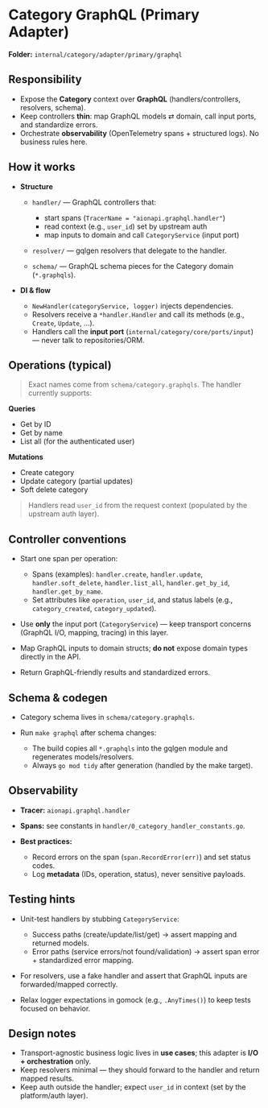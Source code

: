 # Category GraphQL (Primary Adapter)

**Folder:** `internal/category/adapter/primary/graphql`

## Responsibility

* Expose the **Category** context over **GraphQL** (handlers/controllers, resolvers, schema).
* Keep controllers **thin**: map GraphQL models ⇄ domain, call input ports, and standardize errors.
* Orchestrate **observability** (OpenTelemetry spans + structured logs). No business rules here.

## How it works

* **Structure**

    * `handler/` — GraphQL controllers that:

        * start spans (`TracerName = "aionapi.graphql.handler"`)
        * read context (e.g., `user_id`) set by upstream auth
        * map inputs to domain and call `CategoryService` (input port)
    * `resolver/` — gqlgen resolvers that delegate to the handler.
    * `schema/` — GraphQL schema pieces for the Category domain (`*.graphqls`).

* **DI & flow**

    * `NewHandler(categoryService, logger)` injects dependencies.
    * Resolvers receive a `*handler.Handler` and call its methods (e.g., `Create`, `Update`, …).
    * Handlers call the **input port** (`internal/category/core/ports/input`) — never talk to repositories/ORM.

## Operations (typical)

> Exact names come from `schema/category.graphqls`. The handler currently supports:

**Queries**

* Get by ID
* Get by name
* List all (for the authenticated user)

**Mutations**

* Create category
* Update category (partial updates)
* Soft delete category

> Handlers read `user_id` from the request context (populated by the upstream auth layer).

## Controller conventions

* Start one span per operation:

    * Spans (examples): `handler.create`, `handler.update`, `handler.soft_delete`, `handler.list_all`, `handler.get_by_id`, `handler.get_by_name`.
    * Set attributes like `operation`, `user_id`, and status labels (e.g., `category_created`, `category_updated`).
* Use **only** the input port (`CategoryService`) — keep transport concerns (GraphQL I/O, mapping, tracing) in this layer.
* Map GraphQL inputs to domain structs; **do not** expose domain types directly in the API.
* Return GraphQL-friendly results and standardized errors.

## Schema & codegen

* Category schema lives in `schema/category.graphqls`.
* Run `make graphql` after schema changes:

    * The build copies all `*.graphqls` into the gqlgen module and regenerates models/resolvers.
    * Always `go mod tidy` after generation (handled by the make target).

## Observability

* **Tracer:** `aionapi.graphql.handler`
* **Spans:** see constants in `handler/0_category_handler_constants.go`.
* **Best practices:**

    * Record errors on the span (`span.RecordError(err)`) and set status codes.
    * Log **metadata** (IDs, operation, status), never sensitive payloads.

## Testing hints

* Unit-test handlers by stubbing `CategoryService`:

    * Success paths (create/update/list/get) → assert mapping and returned models.
    * Error paths (service errors/not found/validation) → assert span error + standardized error mapping.
* For resolvers, use a fake handler and assert that GraphQL inputs are forwarded/mapped correctly.
* Relax logger expectations in gomock (e.g., `.AnyTimes()`) to keep tests focused on behavior.

## Design notes

* Transport-agnostic business logic lives in **use cases**; this adapter is **I/O + orchestration** only.
* Keep resolvers minimal — they should forward to the handler and return mapped results.
* Keep auth outside the handler; expect `user_id` in context (set by the platform/auth layer).

